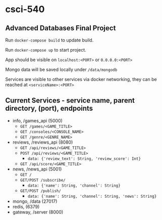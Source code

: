 # csci-540
## Advanced Databases Final Project

Run `docker-compose build` to update build.

Run `docker-compose up` to start project.

App should be visible on `localhost:<PORT>` or `0.0.0.0:<PORT>`

Mongo data will be saved locally under `/data/mongodb`

Services are visible to other services via docker networking, they can be reached at `<serviceName>:<PORT>`


## Current Services - service name, parent directory, (port), endpoints
- info, /games_api (5000)
	- `GET /games/<GAME_TITLE>`
	- `GET /consoles/<CONSOLE_NAME>`
	- `GET /genre/<GENRE_NAME>`
- reviews, /reviews_api (8080)
	- `GET /api/reviews/<GAME_TITLE>`
	- `POST /api/reviews/<GAME_TITLE>`
		- `data: {'review_text': String, 'review_score': Int}`
	- `GET /api/score/<GAME_TITLE>`
- news, /news_api (5001)
	- `GET /`
	- `GET/POST /subscribe/`
		- `data: {'name': String, 'channel': String}`
	- `GET/POST /publish/`
		- `data: {'name': String, 'channel': String, 'news': String}`
- mongo, /data (27017)
- redis, (6379)
- gateway, /server (8000)
